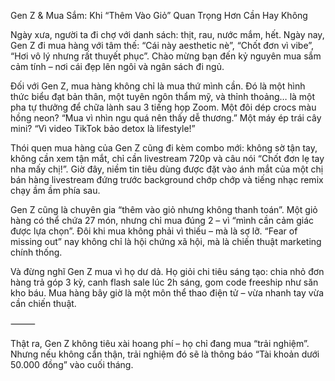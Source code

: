 Gen Z & Mua Sắm: Khi “Thêm Vào Giỏ” Quan Trọng Hơn Cần Hay Không

Ngày xưa, người ta đi chợ với danh sách: thịt, rau, nước mắm, hết. Ngày nay, Gen Z đi mua hàng với tâm thế: “Cái này aesthetic nè”, “Chốt đơn vì vibe”, “Hơi vô lý nhưng rất thuyết phục”. Chào mừng bạn đến kỷ nguyên mua sắm cảm tính – nơi cái đẹp lên ngôi và ngân sách đi ngủ.

Đối với Gen Z, mua hàng không chỉ là mua thứ mình cần. Đó là một hình thức biểu đạt bản thân, một tuyên ngôn thẩm mỹ, và thỉnh thoảng… là một pha tự thưởng để chữa lành sau 3 tiếng họp Zoom. Một đôi dép crocs màu hồng neon? “Mua vì nhìn ngu quá nên thấy dễ thương.” Một máy ép trái cây mini? “Vì video TikTok bảo detox là lifestyle!”

Thói quen mua hàng của Gen Z cũng đi kèm combo mới: không sờ tận tay, không cần xem tận mắt, chỉ cần livestream 720p và câu nói “Chốt đơn lẹ tay nha mấy chị!”. Giờ đây, niềm tin tiêu dùng được đặt vào ánh mắt của một chị bán hàng livestream đứng trước background chớp chớp và tiếng nhạc remix chạy ầm ầm phía sau.

Gen Z cũng là chuyên gia “thêm vào giỏ nhưng không thanh toán”. Một giỏ hàng có thể chứa 27 món, nhưng chỉ mua đúng 2 – vì “mình cần cảm giác được lựa chọn”. Đôi khi mua không phải vì thiếu – mà là sợ lỡ. “Fear of missing out” nay không chỉ là hội chứng xã hội, mà là chiến thuật marketing chính thống.

Và đừng nghĩ Gen Z mua vì họ dư dả. Họ giỏi chi tiêu sáng tạo: chia nhỏ đơn hàng trả góp 3 kỳ, canh flash sale lúc 2h sáng, gom code freeship như săn kho báu. Mua hàng bây giờ là một môn thể thao điện tử – vừa nhanh tay vừa cần chiến thuật.

⸻

Thật ra, Gen Z không tiêu xài hoang phí – họ chỉ đang mua “trải nghiệm”. Nhưng nếu không cẩn thận, trải nghiệm đó sẽ là thông báo “Tài khoản dưới 50.000 đồng” vào cuối tháng.